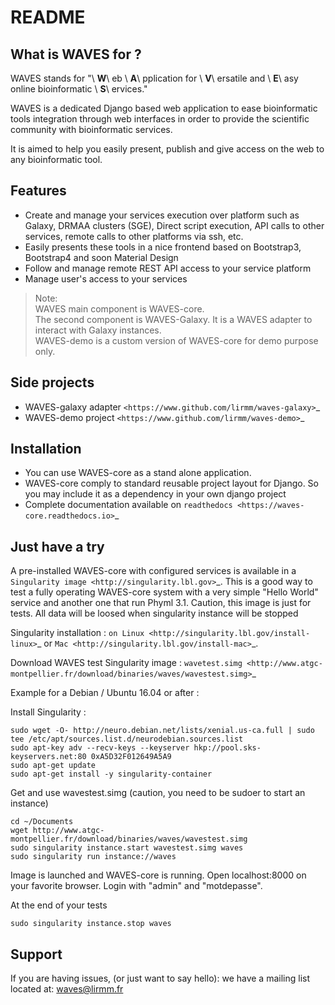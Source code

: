 README
======

What is WAVES for ?
-------------------

WAVES stands for "\ **W**\ eb \ **A**\ pplication for \ **V**\ ersatile and \ **E**\ asy online bioinformatic \ **S**\ ervices."

WAVES is a dedicated Django based web application to ease bioinformatic tools integration through web interfaces in
order to provide the scientific community with bioinformatic services.

It is aimed to help you easily present, publish and give access on the web to any bioinformatic tool.


Features
--------

- Create and manage your services execution over platform such as Galaxy, DRMAA clusters (SGE), Direct script execution, API calls to other services, remote calls to other platforms via ssh, etc.
- Easily presents these tools in a nice frontend based on Bootstrap3, Bootstrap4 and soon Material Design
- Follow and manage remote REST API access to your service platform
- Manage user's access to your services


> Note: \
> WAVES main component is WAVES-core.\
> The second component is WAVES-Galaxy. It is a WAVES adapter to interact with Galaxy instances.\
> WAVES-demo is a custom version of WAVES-core for demo purpose only.

Side projects
-------------

- WAVES-galaxy adapter `<https://www.github.com/lirmm/waves-galaxy>`_
- WAVES-demo project `<https://www.github.com/lirmm/waves-demo>`_


Installation
------------

- You can use WAVES-core as a stand alone application.
- WAVES-core comply to standard reusable project layout for Django. So you may include it as a dependency in your own django project
- Complete documentation available on `readthedocs <https://waves-core.readthedocs.io>`_


Just have a try
----------------

A pre-installed WAVES-core with configured services is available in a `Singularity image <http://singularity.lbl.gov>`_.
This is a good way to test a fully operating WAVES-core system with a very simple "Hello World" service and another one that run Phyml 3.1.
Caution, this image is just for tests. All data will be loosed when singularity instance will be stopped

Singularity installation : `on Linux <http://singularity.lbl.gov/install-linux>`_ or `Mac <http://singularity.lbl.gov/install-mac>`_.

Download WAVES test Singularity image : `wavetest.simg <http://www.atgc-montpellier.fr/download/binaries/waves/wavestest.simg>`_

Example for a Debian / Ubuntu 16.04 or after :

Install Singularity :
```angular2html
sudo wget -O- http://neuro.debian.net/lists/xenial.us-ca.full | sudo tee /etc/apt/sources.list.d/neurodebian.sources.list
sudo apt-key adv --recv-keys --keyserver hkp://pool.sks-keyservers.net:80 0xA5D32F012649A5A9
sudo apt-get update
sudo apt-get install -y singularity-container
```

Get and use wavestest.simg (caution, you need to be sudoer to start an instance)
```angular2html
cd ~/Documents
wget http://www.atgc-montpellier.fr/download/binaries/waves/wavestest.simg
sudo singularity instance.start wavestest.simg waves
sudo singularity run instance://waves
```

Image is launched and WAVES-core is running. Open localhost:8000 on your favorite browser. Login with "admin" and "motdepasse".

At the end of your tests
```angular2html
sudo singularity instance.stop waves
```


Support
-------

If you are having issues, (or just want to say hello): we have a mailing list located at: waves@lirmm.fr
